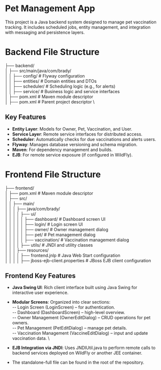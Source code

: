 # Pet Management App

This project is a Java backend system designed to manage pet vaccination tracking. It includes scheduled jobs, entity management, and integration with messaging and persistence layers.

# Backend File Structure

├── backend/ \
│ ├── src/main/java/com/brady/ \
│ │ ├── config/ # Flyway configuration \
│ │ ├── entities/ # Domain entities and DTOs \
│ │ ├── scheduler/ # Scheduling logic (e.g., for alerts) \
│ │ ├── service/ # Business logic and service interfaces \
│ ├── pom.xml # Maven module descriptor \
│
├── pom.xml # Parent project descriptor \


## Key Features

- **Entity Layer**: Models for Owner, Pet, Vaccination, and User.
- **Service Layer**: Remote service interfaces for distributed access.
- **Scheduler**: Automatically checks for due vaccinations and alerts users.
- **Flyway**: Manages database versioning and schema migration.
- **Maven**: For dependency management and builds.
- **EJB**: For remote service exposure (if configured in WildFly).

# Frontend File Structure

├── frontend/ \
│   ├── pom.xml                                  # Maven module descriptor \
│   ├── src/ \
│   │   ├── main/ \
│   │   │   ├── java/com/brady/ \
│   │   │   │   ├── ui/ \
│   │   │   │   │   ├── dashboard/               # Dashboard screen UI \
│   │   │   │   │   ├── login/                   # Login screen UI \
│   │   │   │   │   ├── owner/                   # Owner management dialog \
│   │   │   │   │   ├── pet/                     # Pet management dialog \
│   │   │   │   │   ├── vaccination/             # Vaccination management dialog \
│   │   │   │   ├── utils/                       # JNDI and utility classes \
│   │   │   ├── resources/ \
│   │   │   │   ├── frontend.jnlp                # Java Web Start configuration \
│   │   │   │   ├── jboss-ejb-client.properties  # JBoss EJB client configuration 


## Frontend Key Features
- **Java Swing UI**: Rich client interface built using Java Swing for interactive user experience.
- **Modular Screens**: Organized into clear sections: \
-- Login Screen (LoginScreen) – for authentication. \
-- Dashboard (DashboardScreen) – high-level overview. \
-- Owner Management (OwnerEditDialog) – CRUD operations for pet owners. \
-- Pet Management (PetEditDialog) – manage pet details. \
-- Vaccination Management (VaccineEditDialog) – input and update vaccination data. \

- **EJB Integration via JNDI**: Uses JNDIUtil.java to perform remote calls to backend services deployed on WildFly or another JEE container.

- The standalone-full file can be found in the root of the repository.
